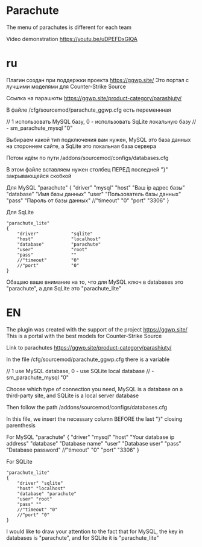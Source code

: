 # Parachute
The menu of parachutes is different for each team

Video demonstration
https://youtu.be/uDPEFDxGIQA

# ru

Плагин создан при поддержки проекта https://ggwp.site/
Это портал с лучшими моделями для Counter-Strike Source

Ссылка на парашюты https://ggwp.site/product-category/parashjuty/

В файле /cfg/sourcemod/parachute_ggwp.cfg есть переменнная

// 1 использовать MySQL базу, 0 - использовать SqLite локальную базу
// -
sm_parachute_mysql "0"

Выбираем какой тип подключения вам нужен, MySQL это база данных на стороннем сайте, а SqLite это локальная база сервера

Потом идём по пути /addons/sourcemod/configs/databases.cfg

В этом файле вставляем нужен столбец ПЕРЕД последней "}" закрывающейся скобкой

Для MySQL
	"parachute"
	{ 
		"driver" "mysql" 
		"host" "Ваш ip адрес базы" 
		"database" "Имя базы данных" 
		"user" "Пользователь базы данных" 
		"pass" "Пароль от базы данных" 
		//"timeout" "0" 
		"port" "3306"
	}

Для SqLite

	"parachute_lite"
	{ 
		"driver"			"sqlite"
		"host"				"localhost"
		"database"			"parachute"
		"user"				"root"
		"pass"				""
		//"timeout"			"0"
		//"port"			"0"
	}


Обащаю ваше внимание на то, что для MySQL ключ в databases это "parachute", а для SqLite это "parachute_lite"


# EN
The plugin was created with the support of the project https://ggwp.site/
This is a portal with the best models for Counter-Strike Source

Link to parachutes https://ggwp.site/product-category/parashjuty/

In the file /cfg/sourcemod/parachute_ggwp.cfg there is a variable

// 1 use MySQL database, 0 - use SQLite local database
// -
sm_parachute_mysql "0"

Choose which type of connection you need, MySQL is a database on a third-party site, and SQLite is a local server database

Then follow the path /addons/sourcemod/configs/databases.cfg

In this file, we insert the necessary column BEFORE the last "}" closing parenthesis

For MySQL
	"parachute"
	{
		"driver" "mysql"
		"host" "Your database ip address"
		"database" "Database name"
		"user" "Database user"
		"pass" "Database password"
		//"timeout" "0"
		"port" "3306"
	}

For SQLite

	"parachute_lite"
	{
		"driver" "sqlite"
		"host" "localhost"
		"database" "parachute"
		"user" "root"
		"pass" ""
		//"timeout" "0"
		//"port" "0"
	}

I would like to draw your attention to the fact that for MySQL, the key in databases is "parachute", and for SQLite it is "parachute_lite"
